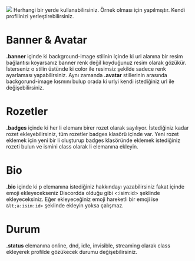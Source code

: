 <img src='https://cdn.discordapp.com/attachments/925563605238292490/975502334014656573/127.0.0.1_5500_index.html.png'>
Herhangi bir yerde kullanabilirsiniz. Örnek olması için yapılmıştır. Kendi profilinizi yerleştirebilirsiniz.

# Banner & Avatar
**.banner** içinde ki background-image stilinin içinde ki url alanına bir resim bağlantısı koyarsanız banner renk değil koyduğunuz resim olarak gözükür. İsterseniz o stilin üstünde ki color ile resimsiz şekilde sadece renk ayarlaması yapabilirsiniz. Aynı zamanda **.avatar** stillerinin arasında backgorund-image kısmını bulup orada ki urlyi kendi istediğiniz url ile değişebilirsiniz.

# Rozetler
**.badges** içinde ki her li elemanı birer rozet olarak sayılıyor. İstediğiniz kadar rozet ekleyebilirsiniz, tüm rozetler badges klasörü içinde var. Yeni rozet eklemek için yeni bir li oluşturup badges klasöründe eklemek istediğiniz rozeti bulun ve ismini class olarak li elemanına ekleyin.

# Bio
**.bio** içinde ki p elemanına istediğiniz hakkındayı yazabilirsiniz fakat içinde emoji ekleyecekseniz Discordda olduğu gibi <:isim:id> şeklinde ekleyeceksiniz. Eğer ekleyeceğiniz emoji hareketli bir emoji ise `&lt;a:isim:id>` şeklinde ekleyin yoksa çalışmaz.

# Durum
**.status** elemanına online, dnd, idle, invisible, streaming olarak class ekleyerek profilde gözükecek durumu değişebilirsiniz.
